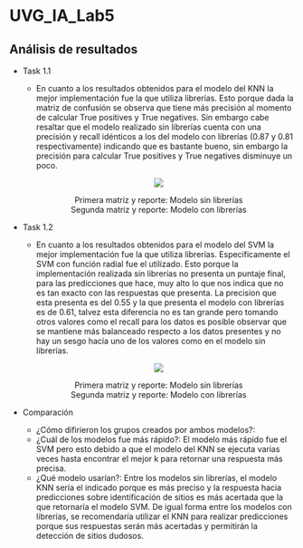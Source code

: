 # UVG_IA_Lab5

## Análisis de resultados
- Task 1.1
  - En cuanto a los resultados obtenidos para el modelo del KNN la mejor implementación fue la que utiliza librerías. Esto porque dada la matriz de confusión se observa que tiene más precisión al momento de calcular True positives y True negatives. Sin embargo cabe resaltar que el modelo realizado sin librerías cuenta con una precisión y recall idénticos a los del modelo con librerías (0.87 y 0.81 respectivamente) indicando que es bastante bueno, sin embargo la precisión para calcular True positives y True negatives disminuye un poco.
 
  <p align="center">
    <img src="https://user-images.githubusercontent.com/60325784/224112555-77fd0dc7-c3aa-43e9-8422-f63fb257105a.png"/>
  </p>

  <p align="center">Primera matriz y reporte: Modelo sin librerías</br>Segunda matriz y reporte: Modelo con librerías</p>
  
- Task 1.2 
  - En cuanto a los resultados obtenidos para el modelo del SVM la mejor implementación fue la que utiliza librerías. Especificamente el SVM con función radial fue el utilizado. Esto porque la implementación realizada sin librerías no presenta un puntaje final, para las predicciones que hace, muy alto lo que nos indica que no es tan exacto con las respuestas que presenta. La precision que esta presenta es del 0.55 y la que presenta el modelo con librerías es de 0.61, talvez esta diferencia no es tan grande pero tomando otros valores como el recall para los datos es posible observar que se mantiene más balanceado respecto a los datos presentes y no hay un sesgo hacía uno de los valores como en el modelo sin librerías.
  
  <p align="center">
    <img src="https://user-images.githubusercontent.com/60325784/224113284-85259aeb-d22d-4bbf-b4c6-1c8822ddfb1a.png"/>
  </p>
  
  <p align="center">Primera matriz y reporte: Modelo sin librerías</br>Segunda matriz y reporte: Modelo con librerías</p>
  
- Comparación
  - ¿Cómo difirieron los grupos creados por ambos modelos?: 
  - ¿Cuál de los modelos fue más rápido?: El modelo más rápido fue el SVM pero esto debido a que el modelo del KNN se ejecuta varias veces hasta encontrar el mejor k para retornar una respuesta más precisa.
  - ¿Qué modelo usarían?: Entre los modelos sin librerías, el modelo KNN sería el indicado porque es más preciso y la respuesta hacia predicciones sobre identificación de sitios es más acertada que la que retornaría el modelo SVM. De igual forma entre los modelos con librerías, se recomendaría utilizar el KNN para realizar predicciones porque sus respuestas serán más acertadas y permitirán la detección de sitios dudosos.
